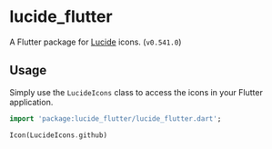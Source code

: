 # lucide_flutter

A Flutter package for [Lucide](https://lucide.dev/) icons. (`v0.541.0`)

## Usage

Simply use the `LucideIcons` class to access the icons in your Flutter application.

```dart
import 'package:lucide_flutter/lucide_flutter.dart';

Icon(LucideIcons.github)
```